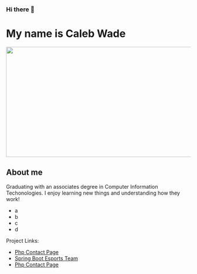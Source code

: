 ### Hi there :wave:

<div id="header"> 
  <h1> My name is Caleb Wade
</div>
  
<div align="center">
  <img src="https://media.giphy.com/media/dWesBcTLavkZuG35MI/giphy.gif" width="600" height="300"/>
</div>

  <div id="header"> 
    <h2> About me </h2>
      <p>
        Graduating with an associates degree in Computer Information Techonologies.
        I enjoy learning new things and understanding how they work!
        <ul> 
          <li> a </li>
          <li> b </li>
          <li> c </li>
          <li> d </li>
        </ul>
      </p>
  <p>
    Project Links:
  <ul>
      <li> <a href='https://github.com/cwade432/WDV341Github/tree/main/ContactPage'>Php Contact Page</a> </li>
      <li> <a href='https://github.com/cwade432/SpringMcvEsports'>Spring Boot Esports Team</a> </li>
      <li> <a href='https://github.com/cwade432/WDV341Github/tree/main/ContactPage'>Php Contact Page</a> </li>
  </ul>
  </p>
  </div>
  
<!--
**cwade432/cwade432** is a ✨ _special_ ✨ repository because its `README.md` (this file) appears on your GitHub profile.

Here are some ideas to get you started:

- 🔭 I’m currently working on ...
- 🌱 I’m currently learning ...
- 👯 I’m looking to collaborate on ...
- 🤔 I’m looking for help with ...
- 💬 Ask me about ...
- 📫 How to reach me: ...
- 😄 Pronouns: ...
- ⚡ Fun fact: ...
-->
